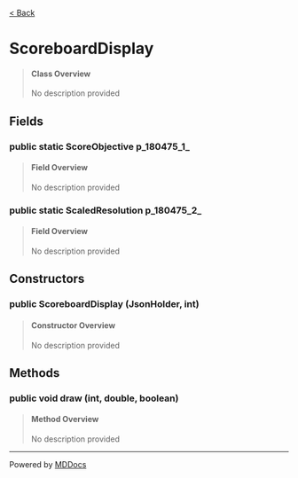 [< Back](README.md)
# ScoreboardDisplay #
>#### Class Overview ####
>No description provided
## Fields ##
### public static ScoreObjective p_180475_1_ ###
>#### Field Overview ####
>No description provided
>
### public static ScaledResolution p_180475_2_ ###
>#### Field Overview ####
>No description provided
>
## Constructors ##
### public ScoreboardDisplay (JsonHolder, int) ###
>#### Constructor Overview ####
>No description provided
>
## Methods ##
### public void draw (int, double, boolean) ###
>#### Method Overview ####
>No description provided
>

---
Powered by [MDDocs](https://github.com/VRCube/MDDocs)